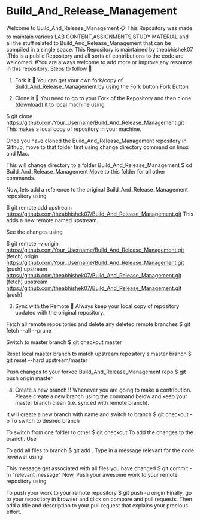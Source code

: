 # Build_And_Release_Management
Welcome to Build_And_Release_Management 📋 This Repository was made to maintain various LAB CONTENT,ASSIGNMENTS,STUDY MATERIAL and all the stuff related to Build_And_Release_Management that can be compiled in a single space. This Repository is maintained by theabhishek07 .This is a public Repository and all sorts of contributions to the code are welcomed.
#You are always welcome to add more or improve any resource in this repository.
Steps to follow 📜
1. Fork it 🍴
You can get your own fork/copy of Build_And_Release_Management by using the Fork button
Fork Button

2. Clone it 👥
You need to go to your Fork of the Repository and then clone (download) it to local machine using

$ git clone https://github.com/Your_Username/Build_And_Release_Management.git This makes a local copy of repository in your machine.

Once you have cloned the Build_And_Release_Management repository in Github, move to that folder first using change directory command on linux and Mac.

This will change directory to a folder Build_And_Release_Management
$ cd Build_And_Release_Management Move to this folder for all other commands.

Now, lets add a reference to the original Build_And_Release_Management repository using

$ git remote add upstream https://github.com/theabhishek07/Build_And_Release_Management.git This adds a new remote named upstream.

See the changes using

$ git remote -v origin https://github.com/Your_Username/Build_And_Release_Management.git (fetch) origin https://github.com/Your_Username/Build_And_Release_Management.git (push) upstream https://github.com/theabhishek07/Build_And_Release_Management.git (fetch) upstream https://github.com/theabhishek07/Build_And_Release_Management.git (push)

3. Sync with the Remote 🔄
Always keep your local copy of repository updated with the original repository.

Fetch all remote repositories and delete any deleted remote branches
$ git fetch --all --prune

Switch to master branch
$ git checkout master

Reset local master branch to match upstream repository's master branch
$ git reset --hard upstream/master

Push changes to your forked Build_And_Release_Management repo
$ git push origin master

4. Create a new branch ‼️
Whenever you are going to make a contribution. Please create a new branch using the command below and keep your master branch clean (i.e. synced with remote branch).

It will create a new branch with name and switch to branch
$ git checkout -b To switch to desired branch

To switch from one folder to other
$ git checkout To add the changes to the branch. Use

To add all files to branch
$ git add . Type in a message relevant for the code reveiwer using

This message get associated with all files you have changed
$ git commit -m "relevant message" Now, Push your awesome work to your remote repository using

To push your work to your remote repository
$ git push -u origin Finally, go to your repository in browser and click on compare and pull requests. Then add a title and description to your pull request that explains your precious effort.
